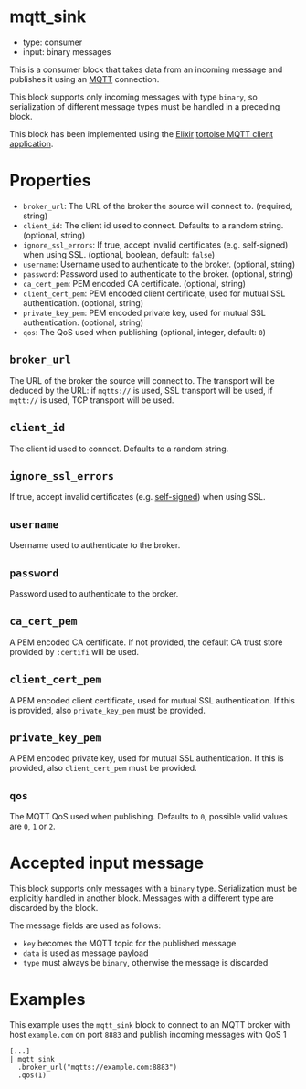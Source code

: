 # mqtt_sink

* type: consumer
* input: binary messages

This is a consumer block that takes data from an incoming message and publishes it using an
[MQTT](https://mqtt.org/) connection.

This block supports only incoming messages with type `binary`, so serialization of different message
types must be handled in a preceding block.

This block has been implemented using the [Elixir](https://elixir-lang.org/) [tortoise MQTT client
application](https://hexdocs.pm/tortoise/introduction.html).

# Properties

* `broker_url`: The URL of the broker the source will connect to. (required, string)
* `client_id`: The client id used to connect. Defaults to a random string. (optional, string)
* `ignore_ssl_errors`: If true, accept invalid certificates (e.g. self-signed) when using SSL.
   (optional, boolean, default: `false`)
* `username`: Username used to authenticate to the broker. (optional, string)
* `password`: Password used to authenticate to the broker. (optional, string)
* `ca_cert_pem`: PEM encoded CA certificate. (optional, string)
* `client_cert_pem`: PEM encoded client certificate, used for mutual SSL authentication.
  (optional, string)
* `private_key_pem`: PEM encoded private key, used for mutual SSL authentication. (optional,
  string)
* `qos`: The QoS used when publishing (optional, integer, default: `0`)

## `broker_url`

The URL of the broker the source will connect to. The transport will be deduced by the URL: if
`mqtts://` is used, SSL transport will be used, if `mqtt://` is used, TCP transport will be used.

## `client_id`

The client id used to connect. Defaults to a random string.

## `ignore_ssl_errors`

If true, accept invalid certificates (e.g.
[self-signed](https://en.wikipedia.org/wiki/Self-signed_certificate)) when using SSL.

## `username`

Username used to authenticate to the broker.

## `password`

Password used to authenticate to the broker.

## `ca_cert_pem`

A PEM encoded CA certificate. If not provided, the default CA trust store provided by `:certifi`
will be used.

## `client_cert_pem`

A PEM encoded client certificate, used for mutual SSL authentication. If this is provided, also
`private_key_pem` must be provided.

## `private_key_pem`

A PEM encoded private key, used for mutual SSL authentication. If this is provided, also
`client_cert_pem` must be provided.

## `qos`

The MQTT QoS used when publishing. Defaults to `0`, possible valid values are `0`, `1` or `2`.

# Accepted input message

This block supports only messages with a `binary` type. Serialization must be explicitly handled in
another block. Messages with a different type are discarded by the block.

The message fields are used as follows:

* `key` becomes the MQTT topic for the published message
* `data` is used as message payload
* `type` must always be `binary`, otherwise the message is discarded

# Examples

This example uses the `mqtt_sink` block to connect to an MQTT broker with host `example.com` on port
`8883` and publish incoming messages with QoS 1

```
[...]
| mqtt_sink
  .broker_url("mqtts://example.com:8883")
  .qos(1)
```

